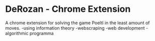 # DeRozan - Chrome Extension
A chrome extension for solving the game Poeltl in the least amount of moves.
-using information theory
-webscraping
-web development
-algorithmic programma
